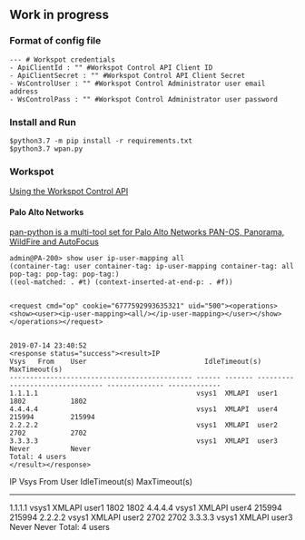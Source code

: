 
## Work in progress

### Format of config file

```
--- # Workspot credentials
- ApiClientId : "" #Workspot Control API Client ID
- ApiClientSecret : "" #Workspot Control API Client Secret
- WsControlUser : "" #Workspot Control Administrator user email address
- WsControlPass : "" #Workspot Control Administrator user password
```

### Install and Run

```
$python3.7 -m pip install -r requirements.txt
$python3.7 wpan.py
```

### Workspot

[Using the Workspot Control API](https://workspot.zendesk.com/hc/en-us/articles/360017693611-Using-the-Workspot-Control-API)

#### Palo Alto Networks

[pan-python is a multi-tool set for Palo Alto Networks PAN-OS, Panorama, WildFire and AutoFocus](https://github.com/kevinsteves/pan-python/blob/master/doc/pan.xapi.rst)

```
admin@PA-200> show user ip-user-mapping all
(container-tag: user container-tag: ip-user-mapping container-tag: all pop-tag: pop-tag: pop-tag:)
((eol-matched: . #t) (context-inserted-at-end-p: . #f))


<request cmd="op" cookie="6777592993635321" uid="500"><operations><show><user><ip-user-mapping><all/></ip-user-mapping></user></show></operations></request>


2019-07-14 23:40:52
<response status="success"><result>IP                                            Vsys   From    User                             IdleTimeout(s) MaxTimeout(s)
--------------------------------------------- ------ ------- -------------------------------- -------------- -------------
1.1.1.1                                       vsys1  XMLAPI  user1                            1802           1802
4.4.4.4                                       vsys1  XMLAPI  user4                            215994         215994
2.2.2.2                                       vsys1  XMLAPI  user2                            2702           2702
3.3.3.3                                       vsys1  XMLAPI  user3                            Never          Never
Total: 4 users
</result></response>
```

IP                                            Vsys   From    User                             IdleTimeout(s) MaxTimeout(s)
--------------------------------------------- ------ ------- -------------------------------- -------------- -------------
1.1.1.1                                       vsys1  XMLAPI  user1                            1802           1802
4.4.4.4                                       vsys1  XMLAPI  user4                            215994         215994
2.2.2.2                                       vsys1  XMLAPI  user2                            2702           2702
3.3.3.3                                       vsys1  XMLAPI  user3                            Never          Never
Total: 4 users
